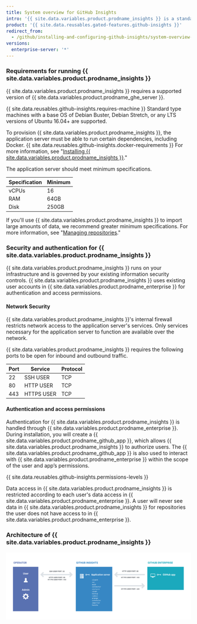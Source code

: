 ```yaml
---
title: System overview for GitHub Insights
intro: '{{ site.data.variables.product.prodname_insights }} is a standalone application which interfaces with {{ site.data.variables.product.prodname_enterprise }}.'
product: '{{ site.data.reusables.gated-features.github-insights }}'
redirect_from:
  - /github/installing-and-configuring-github-insights/system-overview-for-github-insights
versions:
  enterprise-server: '*'
---
```


### Requirements for running {{ site.data.variables.product.prodname_insights }}

{{ site.data.variables.product.prodname_insights }} requires a supported version of {{ site.data.variables.product.prodname_ghe_server }}.

{{ site.data.reusables.github-insights.requires-machine }} Standard type machines with a base OS of Debian Buster, Debian Stretch, or any LTS versions of Ubuntu 16.04+ are supported.

To provision {{ site.data.variables.product.prodname_insights }}, the application server must be able to run certain dependencies, including Docker. {{ site.data.reusables.github-insights.docker-requirements }} For more information, see "[Installing {{ site.data.variables.product.prodname_insights }}](/insights/installing-and-configuring-github-insights/installing-github-insights#prerequisites)."

The application server should meet minimum specifications.

| Specification | Minimum |
| ------------- | ------- |
| vCPUs         | 16      |
| RAM           | 64GB    |
| Disk          | 250GB   |

If you'll use {{ site.data.variables.product.prodname_insights }} to import large amounts of data, we recommend greater minimum specifications. For more information, see "[Managing repositories](/github/installing-and-configuring-github-insights/managing-repositories#about-import-times)."

### Security and authentication for {{ site.data.variables.product.prodname_insights }}

{{ site.data.variables.product.prodname_insights }} runs on your infrastructure and is governed by your existing information security controls. {{ site.data.variables.product.prodname_insights }} uses existing user accounts in {{ site.data.variables.product.prodname_enterprise }} for authentication and access permissions.

#### Network Security

{{ site.data.variables.product.prodname_insights }}'s internal firewall restricts network access to the application server's services. Only services necessary for the application server to function are available over the network.

{{ site.data.variables.product.prodname_insights }} requires the following ports to be open for inbound and outbound traffic.

| Port | Service    | Protocol |
| ---- | ---------- | -------- |
| 22   | SSH USER   | TCP      |
| 80   | HTTP USER  | TCP      |
| 443  | HTTPS USER | TCP      |

#### Authentication and access permissions

Authentication for {{ site.data.variables.product.prodname_insights }} is handled through {{ site.data.variables.product.prodname_enterprise }}. During installation, you will create a {{ site.data.variables.product.prodname_github_app }}, which allows {{ site.data.variables.product.prodname_insights }} to authorize users. The {{ site.data.variables.product.prodname_github_app }} is also used to interact with {{ site.data.variables.product.prodname_enterprise }} within the scope of the user and app’s permissions.

{{ site.data.reusables.github-insights.permissions-levels }}

Data access in {{ site.data.variables.product.prodname_insights }} is restricted according to each user's data access in {{ site.data.variables.product.prodname_enterprise }}. A user will never see data in {{ site.data.variables.product.prodname_insights }} for repositories the user does not have access to in {{ site.data.variables.product.prodname_enterprise }}.

### Architecture of {{ site.data.variables.product.prodname_insights }}

![System architecture](/assets/images/help/insights/github-isights-system-diagram.png)
